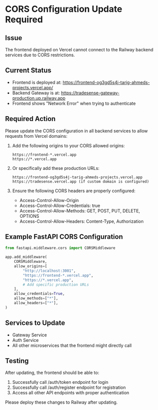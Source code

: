 # CORS Configuration Update Required

## Issue
The frontend deployed on Vercel cannot connect to the Railway backend services due to CORS restrictions.

## Current Status
- Frontend is deployed at: https://frontend-og3gd5s4j-tarig-ahmeds-projects.vercel.app/
- Backend Gateway is at: https://tradesense-gateway-production.up.railway.app
- Frontend shows "Network Error" when trying to authenticate

## Required Action
Please update the CORS configuration in all backend services to allow requests from Vercel domains:

1. Add the following origins to your CORS allowed origins:
   ```
   https://frontend-*.vercel.app
   https://*.vercel.app
   ```

2. Or specifically add these production URLs:
   ```
   https://frontend-og3gd5s4j-tarig-ahmeds-projects.vercel.app
   https://tradesense.vercel.app (if custom domain is configured)
   ```

3. Ensure the following CORS headers are properly configured:
   - Access-Control-Allow-Origin
   - Access-Control-Allow-Credentials: true
   - Access-Control-Allow-Methods: GET, POST, PUT, DELETE, OPTIONS
   - Access-Control-Allow-Headers: Content-Type, Authorization

## Example FastAPI CORS Configuration
```python
from fastapi.middleware.cors import CORSMiddleware

app.add_middleware(
    CORSMiddleware,
    allow_origins=[
        "http://localhost:3001",
        "https://frontend-*.vercel.app",
        "https://*.vercel.app",
        # Add specific production URLs
    ],
    allow_credentials=True,
    allow_methods=["*"],
    allow_headers=["*"],
)
```

## Services to Update
- Gateway Service
- Auth Service
- All other microservices that the frontend might directly call

## Testing
After updating, the frontend should be able to:
1. Successfully call /auth/token endpoint for login
2. Successfully call /auth/register endpoint for registration
3. Access all other API endpoints with proper authentication

Please deploy these changes to Railway after updating.